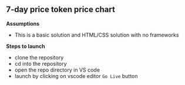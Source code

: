## 7-day price token price chart

**Assumptions**
* This is a basic solution and HTML/CSS solution with no frameworks

**Steps to launch**
- clone the repository
- cd into the repository
- open the repo directory in VS code
- launch by clicking on vscode editor `Go Live` button